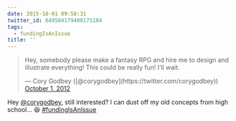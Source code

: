 ```yaml
---
date: 2015-10-01 09:58:31
twitter_id: 649584179408175104
tags:
  - fundingIsAnIssue
title: ''
---
```


<blockquote class="twitter-tweet"><p lang="en" dir="ltr">Hey, somebody please make a fantasy RPG and hire me to design and illustrate everything! This could be really fun! I&#39;ll wait.</p>&mdash; Cory Godbey ([@corygodbey](https://twitter.com/corygodbey)) <a href="https://twitter.com/corygodbey/status/252897707834875904?ref_src=twsrc%5Etfw">October 1, 2012</a></blockquote>
<script async src="https://platform.twitter.com/widgets.js" charset="utf-8"></script>

Hey [@corygodbey](https://twitter.com/corygodbey), still interested? I can dust off my old concepts from high school... 😆 [#fundingIsAnIssue](https://twitter.com/hashtag/fundingIsAnIssue) 
